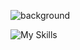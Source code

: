 ![background](https://github.com/user-attachments/assets/d40b6456-026f-45e4-9243-fe368e9ac1bd)

![My Skills](https://skillicons.dev/icons?i=aws,docker,figma,graphql,next,nestjs,prisma,supabase,vite,typescript)

